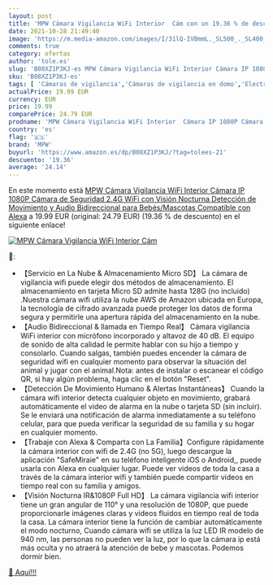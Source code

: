```yaml
---
layout: post
title: 'MPW Cámara Vigilancia WiFi Interior  Cám con un 19.36 % de descuento'
date: 2021-10-28 21:49:40
image: 'https://m.media-amazon.com/images/I/31lQ-IVBmmL._SL500_._SL400_.jpg'
comments: true
category: ofertas
author: 'tole.es'
slug: 'B08XZ1P3KJ-es MPW Cámara Vigilancia WiFi Interior Cámara IP 1080P Cámara...'
sku: 'B08XZ1P3KJ-es'
tags: [ 'Cámaras de vigilancia','Cámaras de vigilancia en domo','Electrónica','Fotografía y videocámaras','alexa','mpw', ]
actualPrice: 19.99 EUR
currency: EUR
price: 19.99
comparePrice: 24.79 EUR
prodname: 'MPW Cámara Vigilancia WiFi Interior  Cámara IP 1080P Cámara de Seguridad 2.4G WiFi con Visión Nocturna  Detección de Movimiento y Audio Bidireccional  para Bebés/Mascotas  Compatible con Alexa'
country: 'es'
flag: '🇪🇸'
brand: 'MPW'
buyurl: 'https://www.amazon.es/dp/B08XZ1P3KJ/?tag=tolees-21'
descuento: '19.36'
average: '24.14'
---
```


En este momento está [MPW Cámara Vigilancia WiFi Interior  Cámara IP 1080P Cámara de Seguridad 2.4G WiFi con Visión Nocturna  Detección de Movimiento y Audio Bidireccional  para Bebés/Mascotas  Compatible con Alexa](https://www.amazon.es/dp/B08XZ1P3KJ/?tag=tolees-21) a 19.99 EUR (original: 24.79 EUR) (19.36 %  de descuento) en el siguiente enlace!

[![MPW Cámara Vigilancia WiFi Interior  Cám](https://m.media-amazon.com/images/I/31lQ-IVBmmL._SL500_._SL400_.jpg)](https://www.amazon.es/dp/B08XZ1P3KJ/?tag=tolees-21)

🔎:

- 【Servicio en La Nube & Almacenamiento Micro SD】 La cámara de vigilancia wifi puede elegir dos métodos de almacenamiento. El almacenamiento en tarjeta Micro SD admite hasta 128G (no incluido) .Nuestra cámara wifi utiliza la nube AWS de Amazon ubicada en Europa, la tecnología de cifrado avanzada puede proteger los datos de forma segura y permitirle una apertura rápida del almacenamiento en la nube.
- 【Audio Bidireccional & llamada en Tiempo Real】 Cámara vigilancia WiFi interior con micrófono incorporado y altavoz de 40 dB. El equipo de sonido de alta calidad le permite hablar con su hijo a tiempo y consolarlo. Cuando salgas, también puedes encender la cámara de seguridad wifi en cualquier momento para observar la situación del animal y jugar con el animal.Nota: antes de instalar o escanear el código QR, si hay algún problema, haga clic en el botón "Reset".
- 【Detección De Movimiento Humano & Alertas Instantáneas】 Cuando la cámara wifi interior detecta cualquier objeto en movimiento, grabará automáticamente el video de alarma en la nube o tarjeta SD (sin incluir). Se le enviará una notificación de alarma inmediatamente a su teléfono celular, para que pueda verificar la seguridad de su familia y su hogar en cualquier momento.
- 【Trabaje con Alexa & Comparta con La Familia】Configure rápidamente la cámara interior con wifi de 2.4G (no 5G), luego descargue la aplicación "SafeMiraie" en su teléfono inteligente iOS o Android,, puede usarla con Alexa en cualquier lugar. Puede ver videos de toda la casa a través de la cámara interior wifi y también puede compartir videos en tiempo real con su familia y amigos.
- 【Visión Nocturna IR&1080P Full HD】 La cámara vigilancia wifi interior tiene un gran angular de 110° y una resolución de 1080P, que puede proporcionarle imágenes claras y videos fluidos en tiempo real de toda la casa. La cámara interior tiene la función de cambiar automáticamente el modo nocturno, Cuando cámara wifi se utiliza la luz LED IR modelo de 940 nm, las personas no pueden ver la luz, por lo que la cámara ip está más oculta y no atraerá la atención de bebe y mascotas. Podemos dormir bien.

[🛒 Aquí!!!](https://www.amazon.es/dp/B08XZ1P3KJ/?tag=tolees-21)
